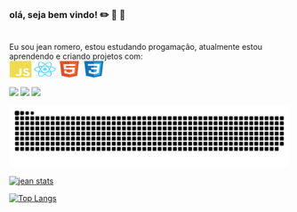 ### olá, seja bem vindo!  :pencil2: :notebook: :triangular_ruler:

 <div style="display: inline_block"><br>
  Eu sou jean romero, estou estudando progamação, atualmente estou aprendendo e criando projetos com:
 <br>
 <img align="center" alt="Rafa-Js" height="30" width="40" src="https://raw.githubusercontent.com/devicons/devicon/master/icons/javascript/javascript-plain.svg">
 <img align="center" alt="Rafa-React" height="30" width="40" src="https://raw.githubusercontent.com/devicons/devicon/master/icons/react/react-original.svg">
  <img align="center" alt="Rafa-HTML" height="30" width="40" src="https://raw.githubusercontent.com/devicons/devicon/master/icons/html5/html5-original.svg">
  <img align="center" alt="Rafa-CSS" height="30" width="40" src="https://raw.githubusercontent.com/devicons/devicon/master/icons/css3/css3-original.svg">
 </div>
 <br>
 <div> 
  <a href="https://instagram.com/romjean99/" target="_blank"><img src="https://img.shields.io/badge/-Instagram-%23E4405F?style=for-the-badge&logo=instagram&logoColor=white" target="_blank"></a>
 	<a href = "mailto:jr0309930@gmail.com"><img src="https://img.shields.io/badge/-Gmail-%23333?style=for-the-badge&logo=gmail&logoColor=white" target="_blank"></a>
  <a href="https://www.linkedin.com/in/jean-romero-73a8b6265/" target="_blank"><img src="https://img.shields.io/badge/-LinkedIn-%230077B5?style=for-the-badge&logo=linkedin&logoColor=white" target="_blank"></a> 
  
</div>

   ![Snake animation](https://github.com/ellen2121/ellen2121/blob/output/github-contribution-grid-snake.svg)
 
 [![jean stats](https://github-readme-stats.vercel.app/api?username=jeanrom99)](https://github.com/anuraghazra/github-readme-stats)

[![Top Langs](https://github-readme-stats.vercel.app/api/top-langs/?username=jeanrom99)](https://github.com/anuraghazra/github-readme-stats)
